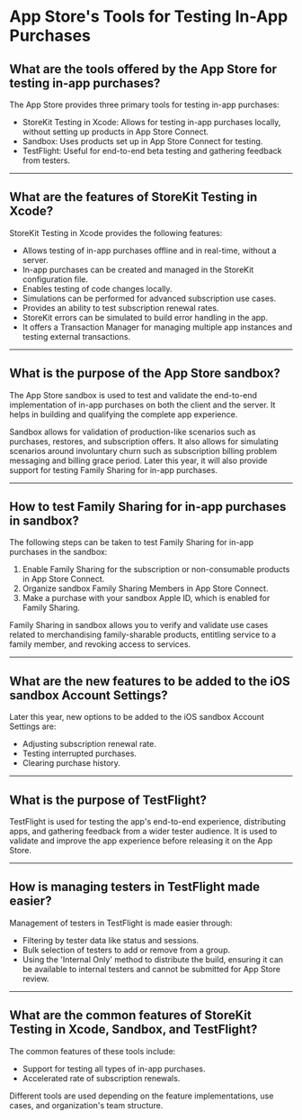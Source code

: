 # App Store's Tools for Testing In-App Purchases

## What are the tools offered by the App Store for testing in-app purchases?

The App Store provides three primary tools for testing in-app purchases:

- StoreKit Testing in Xcode: Allows for testing in-app purchases locally, without setting up products in App Store Connect.
- Sandbox: Uses products set up in App Store Connect for testing.
- TestFlight: Useful for end-to-end beta testing and gathering feedback from testers.

---


## What are the features of StoreKit Testing in Xcode?

StoreKit Testing in Xcode provides the following features:

- Allows testing of in-app purchases offline and in real-time, without a server.
- In-app purchases can be created and managed in the StoreKit configuration file.
- Enables testing of code changes locally.
- Simulations can be performed for advanced subscription use cases.
- Provides an ability to test subscription renewal rates.
- StoreKit errors can be simulated to build error handling in the app.
- It offers a Transaction Manager for managing multiple app instances and testing external transactions.

---


## What is the purpose of the App Store sandbox?

The App Store sandbox is used to test and validate the end-to-end implementation of in-app purchases on both the client and the server. It helps in building and qualifying the complete app experience.

Sandbox allows for validation of production-like scenarios such as purchases, restores, and subscription offers. It also allows for simulating scenarios around involuntary churn such as subscription billing problem messaging and billing grace period. Later this year, it will also provide support for testing Family Sharing for in-app purchases.

---


## How to test Family Sharing for in-app purchases in sandbox?

The following steps can be taken to test Family Sharing for in-app purchases in the sandbox:

1. Enable Family Sharing for the subscription or non-consumable products in App Store Connect.
2. Organize sandbox Family Sharing Members in App Store Connect.
3. Make a purchase with your sandbox Apple ID, which is enabled for Family Sharing.

Family Sharing in sandbox allows you to verify and validate use cases related to merchandising family-sharable products, entitling service to a family member, and revoking access to services.

---


## What are the new features to be added to the iOS sandbox Account Settings?

Later this year, new options to be added to the iOS sandbox Account Settings are:

- Adjusting subscription renewal rate.
- Testing interrupted purchases.
- Clearing purchase history.

---


## What is the purpose of TestFlight?

TestFlight is used for testing the app's end-to-end experience, distributing apps, and gathering feedback from a wider tester audience. It is used to validate and improve the app experience before releasing it on the App Store.

---


## How is managing testers in TestFlight made easier?

Management of testers in TestFlight is made easier through:

- Filtering by tester data like status and sessions.
- Bulk selection of testers to add or remove from a group.
- Using the 'Internal Only' method to distribute the build, ensuring it can be available to internal testers and cannot be submitted for App Store review.

---


## What are the common features of StoreKit Testing in Xcode, Sandbox, and TestFlight?

The common features of these tools include:

- Support for testing all types of in-app purchases.
- Accelerated rate of subscription renewals.

Different tools are used depending on the feature implementations, use cases, and organization's team structure.
